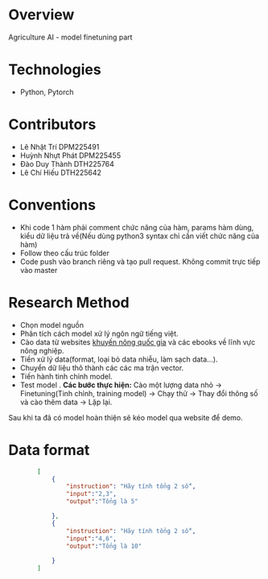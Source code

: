 
# Overview

Agriculture AI - model finetuning part

# Technologies

 - Python, Pytorch

# Contributors

- Lê Nhật Trí DPM225491
- Huỳnh Nhựt Phát DPM225455
- Đào Duy Thành DTH225764
- Lê Chí Hiếu DTH225642

# Conventions

- Khi code 1 hàm phải comment chức năng của hàm, params hàm dùng, kiểu dữ liệu trả về(Nếu dùng python3 syntax chỉ cần viết chức năng của hàm)
- Follow theo cấu trúc folder
- Code push vào branch riêng và tạo pull request. Không commit trực tiếp vào master

# Research Method

- Chọn model nguồn
- Phân tích cách model xử lý ngôn ngữ tiếng việt.
- Cào data từ websites [khuyến nông quốc gia](https://khuyennongvn.gov.vn/) và các ebooks về lĩnh vực nông nghiệp.
- Tiền xử lý data(format, loại bỏ data nhiễu, làm sạch data...).
- Chuyển dữ liệu thô thành các các ma trận vector.
- Tiến hành tinh chỉnh model.
- Test model .
**Các bước thực hiện:** Cào một lượng data nhỏ -> Finetuning(Tinh chỉnh, training model) -> Chạy thử -> Thay đổi thông số và cào thêm data -> Lặp lại.

Sau khi ta đã có model hoàn thiện sẽ kéo model qua website để demo.

# Data format

```json
        [
            {
                "instruction": "Hãy tính tổng 2 số",
                "input":"2,3",
                "output":"Tổng là 5"

            },
            {
                "instruction": "Hãy tính tổng 2 số",
                "input":"4,6",
                "output":"Tổng là 10"
                
            }
        ]
```

